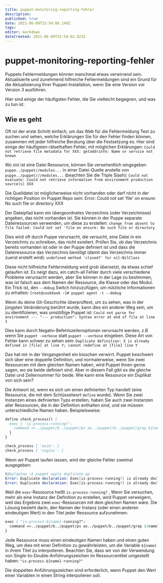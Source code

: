 ```yaml
---
title: puppet-monitoring-reporting-fehler
description: 
published: true
date: 2021-06-09T15:54:08.149Z
tags: 
editor: markdown
dateCreated: 2021-06-09T15:54:02.823Z
---
```


# puppet-monitoring-reporting-fehler

Puppets Fehlermeldungen können manchmal etwas verwirrend sein. Aktualisierte und zunehmend hilfreiche Fehlermeldungen sind ein Grund für die Aktualisierung Ihrer Puppet-Installation, wenn Sie eine Version vor Version 3 ausführen.

Hier sind einige der häufigsten Fehler, die Sie vielleicht begegnen, und was zu tun ist.

## Wie es geht

Oft ist der erste Schritt einfach, um das Web für die Fehlermeldung Text zu suchen und sehen, welche Erklärungen Sie für den Fehler finden können, zusammen mit jeder hilfreiche Beratung über die Festsetzung es. Hier sind einige der häufigsten rätselhaften Fehler, mit möglichen Erklärungen:
`Could not retrieve file metadata for XXX: getaddrinfo: Name or service not known`

Wo `XXX` ist eine Datei Ressource, können Sie versehentlich eingegeben `puppe../puppet//modules...` in einer Datei-Quelle anstelle von `puppe../puppet///modules...` (beachten Sie die Triple Slash):
`Could not evaluate: Could not retrieve information from environment production source(s) XXX`

Die Quelldatei ist möglicherweise nicht vorhanden oder darf nicht in der richtigen Position im Puppet Repo sein:
Error: Could not set 'file' on ensure: No such file or directory XXX

Der Dateipfad kann ein übergeordnetes Verzeichnis (oder Verzeichnisse) angeben, das nicht vorhanden ist. Sie können in der Puppe separate Dateiressourcen verwenden, um diese zu erstellen:
`change from absent to file failed: Could not set 'file on ensure: No such file or directory`

Dies wird oft durch Puppe verursacht, die versucht, eine Datei in ein Verzeichnis zu schreiben, das nicht existiert. Prüfen Sie, ob das Verzeichnis bereits vorhanden ist oder in der Puppe definiert ist und dass die Dateiressource das Verzeichnis benötigt (damit das Verzeichnis immer zuerst erstellt wird):
`undefined method 'closed?' for nil:NilClass`

Diese nicht hilfreiche Fehlermeldung wird grob übersetzt, da etwas schief gelaufen ist. Es neigt dazu, ein catch-all Fehler durch viele verschiedene Probleme verursacht werden, aber Sie können in der Lage zu bestimmen, was ist falsch aus dem Namen der Ressource, die Klasse oder das Modul. Ein Trick ist, den `--debug` Switch hinzuzufügen, um nützliche Informationen zu erhalten:
`[root@cookbook ~]# puppet agent -t --debug`

Wenn du deine Git-Geschichte überprüftest, um zu sehen, was in der jüngsten Veränderung berührt wurde, kann dies ein anderer Weg sein, um zu identifizieren, was umstößige Puppet ist:
`Could not parse for environment --- "--- production": Syntax error at end of file at line 1`

Dies kann durch Negativ-Befehlszeilenoptionen verursacht werden, z.B wenn Sie `puppet -verbose` statt `puppet --verbose` eingeben. Diese Art von Fehler kann schwer zu sehen sein:
`Duplicate definition: X is already defined in [file] at line Y; cannot redefine at [file] line Y`

Das hat mir in der Vergangenheit ein bisschen verwirrt. Puppet beschwert sich über eine doppelte Definition, und normalerweise, wenn Sie zwei Ressourcen mit dem gleichen Namen haben, wird Puppet Ihnen gerne sagen, wo sie beide definiert sind. Aber in diesem Fall gibt es die gleiche Datei und Zeilennummer für beide. Wie kann eine Ressource ein Duplikat von sich sein?

Die Antwort ist, wenn es sich um einen definierten Typ handelt (eine Ressource, die mit dem Schlüsselwort `define` wurde). Wenn Sie zwei Instanzen eines definierten Typs erstellen, haben Sie auch zwei Instanzen aller Ressourcen, die in der Definition enthalten sind, und sie müssen unterschiedliche Namen haben.
Beispielsweise:

```pp
define check_process() {
  exec { 'is-process-running?':
    command =>../puppet/b../puppet/ps ax../puppet/b../puppet/grep ${name}../puppet/t../puppet/pslist.${name}.txt",
  }
}

check_process { 'exim': }
check_process { 'nagios': }
```

Wenn wir Puppet laufen lassen, wird der gleiche Fehler zweimal ausgegeben:

```s
t@mylaptop ~$ puppet apply duplicate.pp
Error: Duplicate declaration: Exec[is-process-running?] is already declared in file duplicate.pp:4; cannot redeclare at duplicate.pp:4 on node cookbook.example.com
Error: Duplicate declaration: Exec[is-process-running?] is already declared in file duplicate.pp:4; cannot redeclare at duplicate.pp:4 on node cookbook.example.com
```

Weil die `exec`-Ressource heißt `is-process-running?` , Wenn Sie versuchen, mehr als eine Instanz der Definition zu erstellen, wird Puppet verweigern, weil das Ergebnis zwei `exec`-Ressourcen mit dem gleichen Namen wäre. Die Lösung besteht darin, den Namen der Instanz (oder einen anderen eindeutigen Wert) in den Titel jeder Ressource aufzunehmen:

```pp
exec { "is-process-${name}-running?":
  command =>../puppet/b../puppet/ps ax../puppet/b../puppet/grep ${name}../puppet/t../puppet/pslist.${name}.txt",
}
```

Jede Ressource muss einen eindeutigen Namen haben und einen guten Weg, um dies mit einer Definition zu gewährleisten, um die Variable `${name}` in ihrem Titel zu interpolieren. Beachten Sie, dass wir von der Verwendung von Single-to-Double-Anführungszeichen im Ressourcentitel umgestellt haben:
`"is-process-${name}-running?"`

Die doppelten Anführungszeichen sind erforderlich, wenn Puppet den Wert einer Variablen in einen String interpolieren soll.
